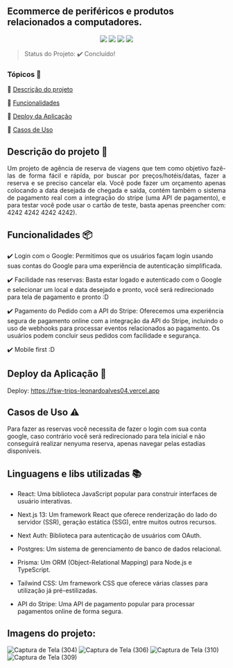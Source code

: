 ## Ecommerce de periféricos e produtos relacionados a computadores.

<p align="center">
  <img src="https://img.shields.io/static/v1?label=next&message=framework&color=blue&style=for-the-badge&logo=Next"/>
  <img src="https://img.shields.io/static/v1?label=vercel&message=deploy&color=blue&style=for-the-badge&logo=vercel"/>
  <img src="http://img.shields.io/static/v1?label=Tailwind&message=biblioteca&color=red&style=for-the-badge&logo=tailwind"/>
  <img src="http://img.shields.io/static/v1?label=Prisma&message=ORM&color=red&style=for-the-badge&logo=Prisma"/>
</p>

> Status do Projeto: :heavy_check_mark: Concluído!

### Tópicos 🔹

:small_blue_diamond: [Descrição do projeto](#descrição-do-projeto)

:small_blue_diamond: [Funcionalidades](#funcionalidades)

:small_blue_diamond: [Deploy da Aplicação](#deploy-da-aplicação-dash)

:small_blue_diamond: [Casos de Uso](#casos-de-uso-warning)

## Descrição do projeto 📝

<p align="justify">
  Um projeto de agência de reserva de viagens que tem como objetivo fazê-las de forma fácil e rápída, por buscar por preços/hotéis/datas, fazer a reserva e se preciso cancelar ela. Você pode fazer um orçamento apenas colocando a data desejada de chegada e saída, contém também o sistema de pagamento real com a integração do stripe (uma API de pagamento), e para testar você pode usar o cartão de teste, basta apenas preencher com: 4242 4242 4242 4242).
</p>

## Funcionalidades 📦

:heavy_check_mark: Login com o Google: Permitimos que os usuários façam login usando suas contas do Google para uma experiência de autenticação simplificada.

:heavy_check_mark: Facilidade nas reservas: Basta estar logado e autenticado com o Google e selecionar um local e data desejado e pronto, você será redirecionado para tela de pagamento e pronto :D

:heavy_check_mark: Pagamento do Pedido com a API do Stripe: Oferecemos uma experiência segura de pagamento online com a integração da API do Stripe, incluindo o uso de webhooks para processar eventos relacionados ao pagamento. Os usuários podem concluir seus pedidos com facilidade e segurança.

:heavy_check_mark: Mobile first :D

## Deploy da Aplicação :dash:

Deploy: https://fsw-trips-leonardoalves04.vercel.app

## Casos de Uso :warning:

Para fazer as reservas você necessita de fazer o login com sua conta google, caso contrário você será redirecionado para tela inicial e não conseguirá realizar nenyuma reserva, apenas navegar pelas estadias disponíveis.

## Linguagens e libs utilizadas :books:

- React: Uma biblioteca JavaScript popular para construir interfaces de usuário interativas.

- Next.js 13: Um framework React que oferece renderização do lado do servidor (SSR), geração estática (SSG), entre muitos outros recursos.

- Next Auth: Biblioteca para autenticação de usuários com OAuth.

- Postgres: Um sistema de gerenciamento de banco de dados relacional.

- Prisma: Um ORM (Object-Relational Mapping) para Node.js e TypeScript.

- Tailwind CSS: Um framework CSS que oferece várias classes para utilização já pré-estilizadas.

- API do Stripe: Uma API de pagamento popular para processar pagamentos online de forma segura.

## Imagens do projeto:

![Captura de Tela (304)](https://github.com/LeonardoAlves04/fsw-trips/assets/69488943/6a586bba-62f7-497a-bb5f-593b529c4f5a)
![Captura de Tela (306)](https://github.com/LeonardoAlves04/fsw-trips/assets/69488943/9e5176d7-3599-4f55-a9b3-66a9cb840aca)
![Captura de Tela (310)](https://github.com/LeonardoAlves04/fsw-trips/assets/69488943/785083df-be2b-4c56-943c-61739a710127)
![Captura de Tela (309)](https://github.com/LeonardoAlves04/fsw-trips/assets/69488943/30b1aac1-5883-4dd4-9e9a-cba3efd37df9)
